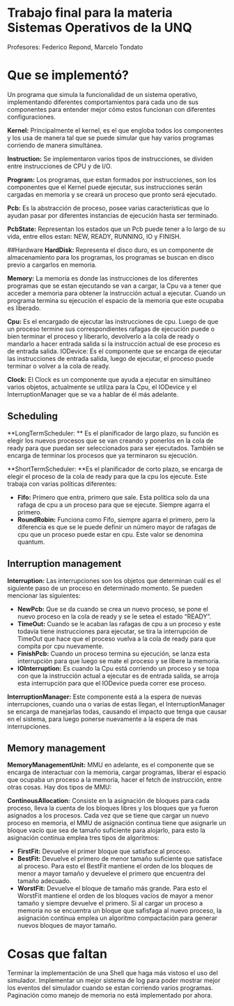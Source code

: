 Trabajo final para la materia Sistemas Operativos de la UNQ
=======
Profesores: Federico Repond, Marcelo Tondato

# Que se implementó?
Un programa que simula la funcionalidad de un sistema operativo, implementando diferentes comportamientos para cada uno de sus componentes para entender mejor cómo estos funcionan con diferentes configuraciones.

**Kernel:** Principalmente el kernel, es el que engloba todos los componentes y los usa de manera tal que se puede simular que hay varios programas corriendo de manera simultánea.

**Instruction:** Se implementaron varios tipos de instrucciones,  se dividen entre instrucciones de CPU y de I/O.

**Program:** Los programas, que estan formados por instrucciones, son los componentes que el Kernel puede ejecutar, sus instrucciones serán cargadas en memoria y se creará un proceso que pronto será ejecutado.

**Pcb:** Es la abstracción de proceso, posee varias características que lo ayudan pasar por diferentes instancias de ejecución hasta ser terminado.

**PcbState:** Representan los estados que un Pcb puede tener a lo largo de su vida, entre ellos estan: NEW, READY, RUNNING, IO y FINISH.

##Hardware
**HardDisk:** Representa el disco duro, es un componente de almacenamiento para los programas, los programas se buscan en disco previo a cargarlos en memoria.

**Memory:** La memoria es donde las instrucciones de los diferentes programas que se estan ejecutando se van a cargar, la Cpu va a tener que acceder a memoria para obtener la instrucción actual a ejecutar. Cuando un programa termina su ejecución el espacio de la memoria que este ocupaba es liberado.

**Cpu:** Es el encargado de ejecutar las instrucciones de cpu. Luego de que un proceso termine sus correspondientes rafagas de ejecución puede o bien terminar el proceso y liberarlo, devolverlo a la cola de ready o mandarlo a hacer entrada salida si la instrucción actual de ese proceso es de entrada salida.
IODevice: Es el componente que se encarga de ejecutar las instrucciones de entrada salida, luego de ejecutar, el proceso puede terminar o volver a la cola de ready.

**Clock:** El Clock es un componente que ayuda a ejecutar en simultáneo varios objetos, actualmente se utiliza para la Cpu, el IODevice y el InterruptionManager que se va a hablar de él más adelante.

## Scheduling
**LongTermScheduler: ** Es el planificador de largo plazo, su función es elegir los nuevos procesos que se van creando y ponerlos en la cola de ready para que puedan ser seleccionados para ser ejecutados. También se encarga de terminar los procesos que ya terminaron su ejecución.

**ShortTermScheduler: **Es el planificador de corto plazo, se encarga de elegir el proceso de la cola de ready para que la cpu los ejecute. Este trabaja con varias políticas diferentes:
 - **Fifo:** Primero que entra, primero que sale. Esta política solo da una rafaga de cpu a un proceso para que se ejecute. Siempre agarra el primero.
 - **RoundRobin:** Funciona como Fifo, siempre agarra el primero, pero la diferencia es que se le puede definir un número mayor de rafagas de cpu que un proceso puede estar en cpu. Este valor se denomina quantum.

## Interruption management
**Interruption:** Las interrupciones son los objetos que determinan cuál es el siguiente paso de un proceso en determinado momento. Se pueden mencionar las siguientes:
 - **NewPcb:** Que se da cuando se crea un nuevo proceso, se pone el nuevo proceso en la cola de ready y se le setea el estado “READY”.
 - **TimeOut:** Cuando se le acaban las rafagas de cpu a un proceso y este todavía tiene instrucciones para ejecutar, se tira la interrupción de TimeOut que hace que el proceso vuelva a la cola de ready para que compita por cpu nuevamente.
 - **FinishPcb:** Cuando un proceso termina su ejecución, se lanza esta interrupción para que luego se mate el proceso y se libere la memoria.
 - **IOInterruption:** Es cuando la Cpu está corriendo un proceso y se topa con que la instrucción actual a ejecutar es de entrada salida, se arroja esta interrupción para que el IODevice pueda correr ese proceso.

**InterruptionManager:** Este componente está a la espera de nuevas interrupciones, cuando una o varias de estas llegan, el InterruptionManager se encarga de manejarlas todas, causando el impacto que tenga que causar en el sistema, para luego ponerse nuevamente a la espera de mas interrupciones.

## Memory management
**MemoryManagementUnit:** MMU en adelante, es el componente que se encarga de interactuar con la memoria, cargar programas, liberar el espacio que ocupaba un proceso a la memoria, hacer el fetch de instrucción, entre otras cosas. Hay dos tipos de MMU:

**ContinousAllocation:** Consiste en la asignación de bloques para cada proceso, lleva la cuenta de los bloques libres y los bloques que ya fueron asignados a los procesos. Cada vez que se tiene que cargar un nuevo proceso en memoria, el MMU de asignación continua tiene que asignarle un bloque vacío que sea de tamaño suficiente para alojarlo, para esto la asignación continua emplea tres tipos de algoritmos:
 - **FirstFit:** Devuelve el primer bloque que satisface al proceso.
 - **BestFit:** Devuelve el primero de menor tamaño suficiente que satisface al proceso. Para esto el BestFit mantiene el orden de los bloques de menor a mayor tamaño y devueleve el primero que encuentra del tamaño adecuado.
 - **WorstFit:** Devuelve el bloque de tamaño más grande. Para esto el WorstFit mantiene el orden de los bloques vacíos de mayor a menor tamaño y siempre devuelve el primero.
Si al cargar un proceso a memoria no se encuentra un bloque que safisfaga al nuevo proceso, la asignación continua emplea un algoritmo compactación para generar nuevos bloques de mayor tamaño.

# Cosas que faltan
Terminar la implementación de una Shell que haga más vistoso el uso del simulador.
Implementar un mejor sistema de log para  poder mostrar mejor los eventos del simulador cuando se estan corriendo varios programas.
Paginación como manejo de memoria no está implementado por ahora.